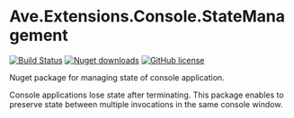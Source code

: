 # Ave.Extensions.Console.StateManagement

[![Build Status](https://versteeg-its.visualstudio.com/Ave/_apis/build/status/CI%20-%20Ave.Extensions.Console.StateManagement?branchName=master)](https://versteeg-its.visualstudio.com/Ave/_build/latest?definitionId=130&branchName=master)
[![Nuget downloads](https://img.shields.io/nuget/v/Ave.Extensions.Console.StateManagement)](https://www.nuget.org/packages/Ave.Extensions.Console.StateManagement/)
[![GitHub license](https://img.shields.io/github/license/mashape/apistatus.svg)](https://github.com/aadversteeg/ave.extensions.console.stateManagement/blob/master/LICENSE)

Nuget package for managing state of console application.

Console applications lose state after terminating. This package enables to preserve state between multiple invocations in the same console window.
